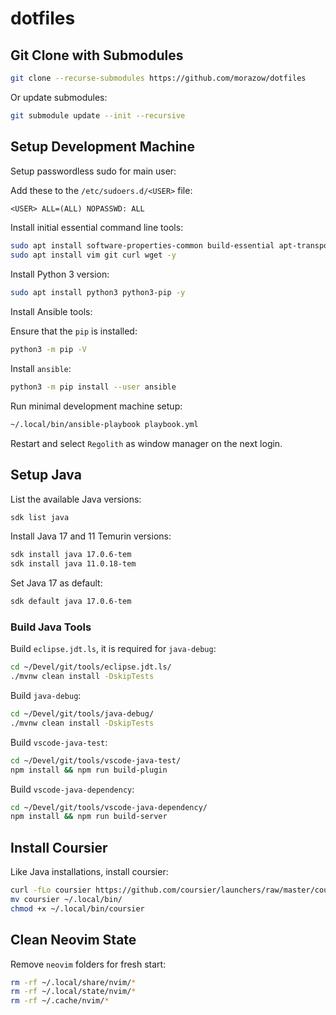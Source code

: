 # dotfiles

## Git Clone with Submodules

```sh
git clone --recurse-submodules https://github.com/morazow/dotfiles
```

Or update submodules:

```sh
git submodule update --init --recursive
```

## Setup Development Machine

Setup passwordless sudo for main user:

Add these to the `/etc/sudoers.d/<USER>` file:

```txt
<USER> ALL=(ALL) NOPASSWD: ALL
```

Install initial essential command line tools:

```sh
sudo apt install software-properties-common build-essential apt-transport-https ca-certificates -y
sudo apt install vim git curl wget -y
```

Install Python 3 version:

```sh
sudo apt install python3 python3-pip -y
```

Install Ansible tools:

Ensure that the `pip` is installed:

```sh
python3 -m pip -V
```

Install `ansible`:

```sh
python3 -m pip install --user ansible
```

Run minimal development machine setup:

```sh
~/.local/bin/ansible-playbook playbook.yml
```

Restart and select `Regolith` as window manager on the next login.

## Setup Java

List the available Java versions:

```sh
sdk list java
```

Install Java 17 and 11 Temurin versions:

```sh
sdk install java 17.0.6-tem
sdk install java 11.0.18-tem
```

Set Java 17 as default:

```sh
sdk default java 17.0.6-tem
```

### Build Java Tools

Build `eclipse.jdt.ls`, it is required for `java-debug`:

```sh
cd ~/Devel/git/tools/eclipse.jdt.ls/
./mvnw clean install -DskipTests
```

Build `java-debug`:

```sh
cd ~/Devel/git/tools/java-debug/
./mvnw clean install -DskipTests
```

Build `vscode-java-test`:

```sh
cd ~/Devel/git/tools/vscode-java-test/
npm install && npm run build-plugin
```

Build `vscode-java-dependency`:

```sh
cd ~/Devel/git/tools/vscode-java-dependency/
npm install && npm run build-server
```

## Install Coursier

Like Java installations, install coursier:

```sh
curl -fLo coursier https://github.com/coursier/launchers/raw/master/coursier
mv coursier ~/.local/bin/
chmod +x ~/.local/bin/coursier
```

## Clean Neovim State

Remove `neovim` folders for fresh start:

```sh
rm -rf ~/.local/share/nvim/*
rm -rf ~/.local/state/nvim/*
rm -rf ~/.cache/nvim/*
```
